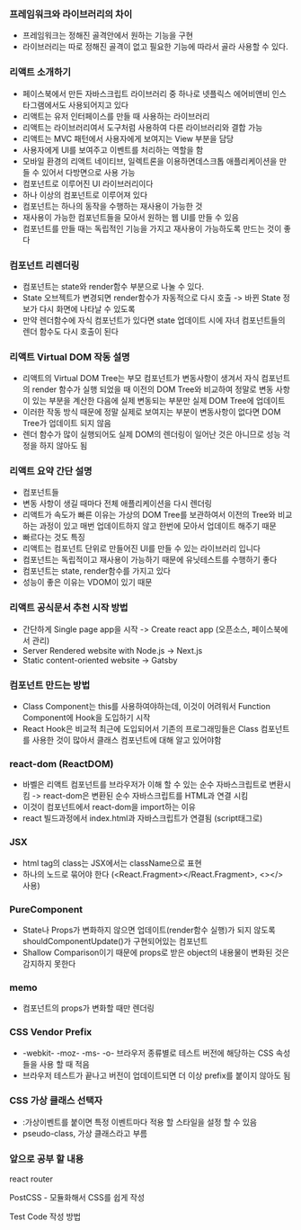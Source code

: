 ### 프레임워크와 라이브러리의 차이

- 프레임워크는 정해진 골격안에서 원하는 기능을 구현
- 라이브러리는 따로 정해진 골격이 없고 필요한 기능에 따라서 골라 사용할 수 있다.

### 리액트 소개하기

- 페이스북에서 만든 자바스크립트 라이브러리 중 하나로 넷플릭스 에어비앤비 인스타그램에서도 사용되어지고 있다
- 리액트는 유저 인터페이스를 만들 때 사용하는 라이브러리
- 리액트는 라이브러리여서 도구처럼 사용하여 다른 라이브러리와 결합 가능
- 리액트는 MVC 패턴에서 사용자에게 보여지는 View 부분을 담당
- 사용자에게 UI를 보여주고 이벤트를 처리하는 역할을 함
- 모바일 환경의 리액트 네이티브, 일렉트론을 이용하면데스크톱 애플리케이션을 만들 수 있어서 다방면으로 사용 가능
- 컴포넌트로 이루어진 UI 라이브러리이다
- 하나 이상의 컴포넌트로 이루어져 있다
- 컴포넌트는 하나의 동작을 수행하는 재사용이 가능한 것
- 재사용이 가능한 컴포넌트들을 모아서 원하는 웹 UI를 만들 수 있음
- 컴포넌트를 만들 때는 독립적인 기능을 가지고 재사용이 가능하도록 만드는 것이 좋다

### 컴포넌트 리렌더링

- 컴포넌트는 state와 render함수 부분으로 나눌 수 있다.
- State 오브젝트가 변경되면 render함수가 자동적으로 다시 호출 -> 바뀐 State 정보가 다시 화면에 나타날 수 있도록
- 만약 렌더함수에 자식 컴포넌트가 있다면 state 업데이트 시에 자녀 컴포넌트들의 렌더 함수도 다시 호출이 된다

### 리액트 Virtual DOM 작동 설명

- 리액트의 Virtual DOM Tree는 부모 컴포넌트가 변동사항이 생겨서 자식 컴포넌트의 render 함수가 실행 되었을 때 이전의 DOM Tree와 비교하여 정말로 변동 사항이 있는 부분을 계산한 다음에 실제 변동되는 부분만 실제 DOM Tree에 업데이트
- 이러한 작동 방식 때문에 정말 실제로 보여지는 부분이 변동사항이 없다면 DOM Tree가 업데이트 되지 않음
- 렌더 함수가 많이 실행되어도 실제 DOM의 렌더링이 일어난 것은 아니므로 성능 걱정을 하지 않아도 됨

### 리액트 요약 간단 설명

- 컴포넌트들
- 변동 사항이 생길 때마다 전체 애플리케이션을 다시 렌더링
- 리액트가 속도가 빠른 이유는 가상의 DOM Tree를 보관하여서 이전의 Tree와 비교하는 과정이 있고 매번 업데이트하지 않고 한번에 모아서 업데이트 해주기 때문
- 빠르다는 것도 특징
- 리액트는 컴포넌트 단위로 만들어진 UI를 만들 수 있는 라이브러리 입니다
- 컴포넌트는 독립적이고 재사용이 가능하기 때문에 유닛테스트를 수행하기 좋다
- 컴포넌트는 state, render함수를 가지고 있다
- 성능이 좋은 이유는 VDOM이 있기 때문

### 리액트 공식문서 추천 시작 방법

- 간단하게 Single page app을 시작 -> Create react app (오픈소스, 페이스북에서 관리)
- Server Rendered website with Node.js -> Next.js
- Static content-oriented website -> Gatsby

### 컴포넌트 만드는 방법

- Class Component는 this를 사용하여야하는데, 이것이 어려워서 Function Component에 Hook을 도입하기 시작
- React Hook은 비교적 최근에 도입되어서 기존의 프로그래밍들은 Class 컴포넌트를 사용한 것이 많아서 클래스 컴포넌트에 대해 알고 있어야함

### react-dom (ReactDOM)

- 바벨은 리액트 컴포넌트를 브라우저가 이해 할 수 있는 순수 자바스크립트로 변환시킴 -> react-dom은 변환된 순수 자바스크립트를 HTML과 연결 시킴
- 이것이 컴포넌트에서 react-dom을 import하는 이유
- react 빌드과정에서 index.html과 자바스크립트가 연결됨 (script태그로)

### JSX

- html tag의 class는 JSX에서는 className으로 표현
- 하나의 노드로 묶어야 한다 (<React.Fragment></React.Fragment>, <></> 사용)

### PureComponent

- State나 Props가 변화하지 않으면 업데이트(render함수 실행)가 되지 않도록 shouldComponentUpdate()가 구현되어있는 컴포넌트
- Shallow Comparison이기 때문에 props로 받은 object의 내용물이 변화된 것은 감지하지 못한다

### memo

- 컴포넌트의 props가 변화할 때만 렌더링

### CSS Vendor Prefix

- -webkit- -moz- -ms- -o- 브라우저 종류별로 테스트 버전에 해당하는 CSS 속성들을 사용 할 때 적음
- 브라우저 테스트가 끝나고 버전이 업데이트되면 더 이상 prefix를 붙이지 않아도 됨

### CSS 가상 클래스 선택자

- :가상이벤트를 붙이면 특정 이벤트마다 적용 할 스타일을 설정 할 수 있음
- pseudo-class, 가상 클래스라고 부름

### 앞으로 공부 할 내용

react router

PostCSS - 모듈화해서 CSS를 쉽게 작성

Test Code 작성 방법
